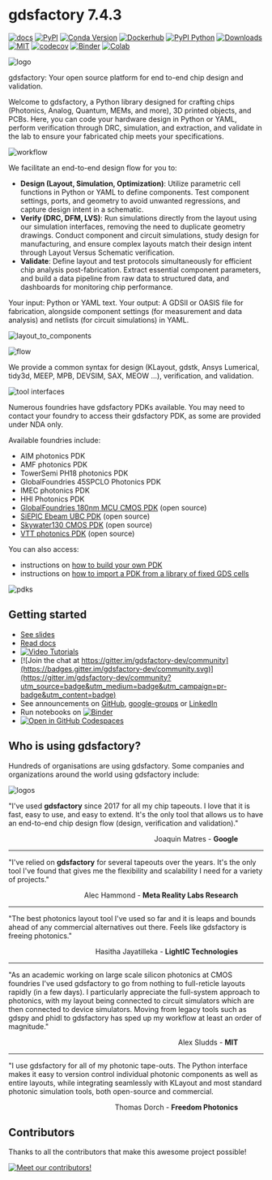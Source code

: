 # gdsfactory 7.4.3

[![docs](https://github.com/gdsfactory/gdsfactory/actions/workflows/pages.yml/badge.svg)](https://gdsfactory.github.io/gdsfactory/)
[![PyPI](https://img.shields.io/pypi/v/gdsfactory)](https://pypi.org/project/gdsfactory/)
[![Conda Version](https://img.shields.io/conda/vn/conda-forge/gdsfactory.svg)](https://anaconda.org/conda-forge/gdsfactory)
[![Dockerhub](https://img.shields.io/docker/pulls/joamatab/gdsfactory)](https://hub.docker.com/r/joamatab/gdsfactory)
[![PyPI Python](https://img.shields.io/pypi/pyversions/gdsfactory.svg)](https://pypi.python.org/pypi/gdsfactory)
[![Downloads](https://static.pepy.tech/badge/gdsfactory)](https://pepy.tech/project/gdsfactory)
[![MIT](https://img.shields.io/github/license/gdsfactory/gdsfactory)](https://choosealicense.com/licenses/mit/)
[![codecov](https://img.shields.io/codecov/c/github/gdsfactory/gdsfactory)](https://codecov.io/gh/gdsfactory/gdsfactory/tree/main/gdsfactory)
[![Binder](https://mybinder.org/badge_logo.svg)](https://mybinder.org/v2/gh/gdsfactory/binder-sandbox/HEAD)
[![Colab](https://colab.research.google.com/assets/colab-badge.svg)](https://colab.research.google.com/github/gdsfactory/gdsfactory)

![logo](https://i.imgur.com/cN1ZWq8.png)

gdsfactory: Your open source platform for end to-end chip design and validation.


Welcome to gdsfactory, a Python library designed for crafting chips (Photonics, Analog, Quantum, MEMs, and more), 3D printed objects, and PCBs.
Here, you can code your hardware design in Python or YAML, perform verification through DRC, simulation, and extraction, and validate in the lab to ensure your fabricated chip meets your specifications.

![workflow](https://i.imgur.com/abvxJJw.png)



We facilitate an end-to-end design flow for you to:

- **Design (Layout, Simulation, Optimization)**: Utilize parametric cell functions in Python or YAML to define components. Test component settings, ports, and geometry to avoid unwanted regressions, and capture design intent in a schematic.
- **Verify (DRC, DFM, LVS)**: Run simulations directly from the layout using our simulation interfaces, removing the need to duplicate geometry drawings. Conduct component and circuit simulations, study design for manufacturing, and ensure complex layouts match their design intent through Layout Versus Schematic verification.
- **Validate**: Define layout and test protocols simultaneously for efficient chip analysis post-fabrication. Extract essential component parameters, and build a data pipeline from raw data to structured data, and dashboards for monitoring chip performance.

Your input: Python or YAML text.
Your output: A GDSII or OASIS file for fabrication, alongside component settings (for measurement and data analysis) and netlists (for circuit simulations) in YAML.

![layout_to_components](https://i.imgur.com/S96RSil.png)

![flow](https://i.imgur.com/XbhWJDz.png)

We provide a common syntax for design (KLayout, gdstk, Ansys Lumerical, tidy3d, MEEP, MPB, DEVSIM, SAX, MEOW ...), verification, and validation.

![tool interfaces](https://i.imgur.com/oHKZ7hW.png)

Numerous foundries have gdsfactory PDKs available. You may need to contact your foundry to access their gdsfactory PDK, as some are provided under NDA only.

Available foundries include:

- AIM photonics PDK
- AMF photonics PDK
- TowerSemi PH18 photonics PDK
- GlobalFoundries 45SPCLO Photonics PDK
- IMEC photonics PDK
- HHI Photonics PDK
- [GlobalFoundries 180nm MCU CMOS PDK](https://gdsfactory.github.io/gf180/) (open source)
- [SiEPIC Ebeam UBC PDK](https://gdsfactory.github.io/ubc) (open source)
- [Skywater130 CMOS PDK](https://gdsfactory.github.io/skywater130) (open source)
- [VTT photonics PDK](https://github.com/gdsfactory/vtt) (open source)

You can also access:

- instructions on [how to build your own PDK](https://gdsfactory.github.io/gdsfactory/notebooks/08_pdk.html)
- instructions on [how to import a PDK from a library of fixed GDS cells](https://gdsfactory.github.io/gdsfactory/notebooks/09_pdk_import.html)

![pdks](https://i.imgur.com/BMhx9Jo.png)


## Getting started

- [See slides](https://docs.google.com/presentation/d/1_ZmUxbaHWo_lQP17dlT1FWX-XD8D9w7-FcuEih48d_0/edit#slide=id.g11711f50935_0_5)
- [Read docs](https://gdsfactory.github.io/gdsfactory/)
- [![Video Tutorials](https://img.shields.io/badge/youtube-Video_Tutorials-red.svg?logo=youtube)](https://www.youtube.com/@gdsfactory625/playlists)
- [![Join the chat at https://gitter.im/gdsfactory-dev/community](https://badges.gitter.im/gdsfactory-dev/community.svg)](https://gitter.im/gdsfactory-dev/community?utm_source=badge&utm_medium=badge&utm_campaign=pr-badge&utm_content=badge)
- See announcements on [GitHub](https://github.com/gdsfactory/gdsfactory/discussions/547), [google-groups](https://groups.google.com/g/gdsfactory) or [LinkedIn](https://www.linkedin.com/company/gdsfactory)
- Run notebooks on [![Binder](https://mybinder.org/badge_logo.svg)](https://mybinder.org/v2/gh/gdsfactory/binder-sandbox/HEAD)
- [![Open in GitHub Codespaces](https://github.com/codespaces/badge.svg)](https://github.com/codespaces/new?hide_repo_select=true&ref=main&repo=250169028)

## Who is using gdsfactory?

Hundreds of organisations are using gdsfactory. Some companies and organizations around the world using gdsfactory include:

![logos](https://i.imgur.com/IqTUq9S.png)


"I've used **gdsfactory** since 2017 for all my chip tapeouts. I love that it is fast, easy to use, and easy to extend. It's the only tool that allows us to have an end-to-end chip design flow (design, verification and validation)."

<div style="text-align: right; margin-right: 10%;">Joaquin Matres - <strong>Google</strong></div>

---

"I've relied on **gdsfactory** for several tapeouts over the years. It's the only tool I've found that gives me the flexibility and scalability I need for a variety of projects."

<div style="text-align: right; margin-right: 10%;">Alec Hammond - <strong>Meta Reality Labs Research</strong></div>

---

"The best photonics layout tool I've used so far and it is leaps and bounds ahead of any commercial alternatives out there. Feels like gdsfactory is freeing photonics."

<div style="text-align: right; margin-right: 10%;">Hasitha Jayatilleka - <strong>LightIC Technologies</strong></div>

---

"As an academic working on large scale silicon photonics at CMOS foundries I've used gdsfactory to go from nothing to full-reticle layouts rapidly (in a few days). I particularly appreciate the full-system approach to photonics, with my layout being connected to circuit simulators which are then connected to device simulators. Moving from legacy tools such as gdspy and phidl to gdsfactory has sped up my workflow at least an order of magnitude."

<div style="text-align: right; margin-right: 10%;">Alex Sludds - <strong>MIT</strong></div>

---

"I use gdsfactory for all of my photonic tape-outs. The Python interface makes it easy to version control individual photonic components as well as entire layouts, while integrating seamlessly with KLayout and most standard photonic simulation tools, both open-source and commercial.

<div style="text-align: right; margin-right: 10%;">Thomas Dorch - <strong>Freedom Photonics</strong></div>

## Contributors

Thanks to all the contributors that make this awesome project possible!

[![Meet our contributors!](https://contrib.rocks/image?repo=gdsfactory/gdsfactory)](https://github.com/gdsfactory/gdsfactory/graphs/contributors)
